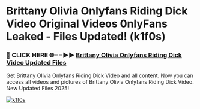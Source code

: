 # Brittany Olivia Onlyfans Riding Dick Video Original Videos 0nlyFans Leaked - Files Updated! (k1f0s)

<h3>🔴 CLICK HERE 🌐==►► <a href="https://tinyurl.com/x26r9saj" rel="nofollow">Brittany Olivia Onlyfans Riding Dick Video Updated Files</a></h3>

Get Brittany Olivia Onlyfans Riding Dick Video and all content. Now you can access all videos and pictures of Brittany Olivia Onlyfans Riding Dick Video. New Updated Files 2025!

[![k1f0s](https://i.imgur.com/LkgZPqh.gif)](https://tinyurl.com/x26r9saj)
